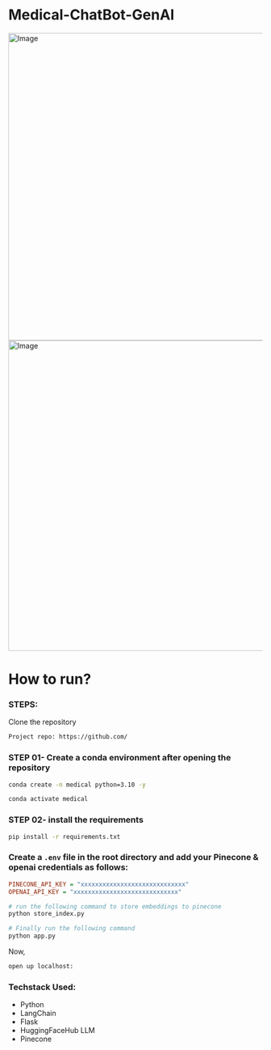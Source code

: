 # Medical-ChatBot-GenAI

<img width="608" alt="Image" src="https://github.com/user-attachments/assets/3b5f8b32-d2ac-471b-bd9e-35266435762c" />

<img width="614" alt="Image" src="https://github.com/user-attachments/assets/b056d846-bed3-4c57-9a7a-9947f706e907" />

# How to run?
### STEPS:

Clone the repository

```bash
Project repo: https://github.com/
```
### STEP 01- Create a conda environment after opening the repository

```bash
conda create -n medical python=3.10 -y
```

```bash
conda activate medical
```


### STEP 02- install the requirements
```bash
pip install -r requirements.txt
```


### Create a `.env` file in the root directory and add your Pinecone & openai credentials as follows:

```ini
PINECONE_API_KEY = "xxxxxxxxxxxxxxxxxxxxxxxxxxxxx"
OPENAI_API_KEY = "xxxxxxxxxxxxxxxxxxxxxxxxxxxxx"
```


```bash
# run the following command to store embeddings to pinecone
python store_index.py
```

```bash
# Finally run the following command
python app.py
```

Now,
```bash
open up localhost:
```


### Techstack Used:

- Python
- LangChain
- Flask
- HuggingFaceHub LLM
- Pinecone
